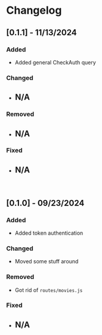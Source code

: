 # Changelog

## [0.1.1] - 11/13/2024

### Added

- Added general CheckAuth query 

### Changed

- ## N/A

### Removed

- ## N/A

### Fixed

- ## N/A

<br/>

## [0.1.0] - 09/23/2024

### Added

- Added token authentication

### Changed

- Moved some stuff around

### Removed

- Got rid of `routes/movies.js`

### Fixed

- ## N/A

<br/>